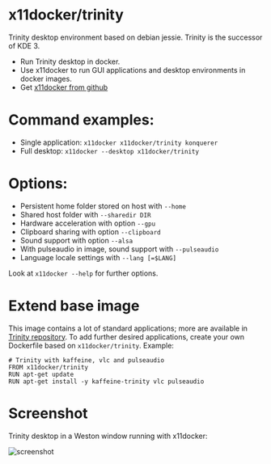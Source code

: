 # x11docker/trinity

Trinity desktop environment based on debian jessie. Trinity is the successor of KDE 3. 
 - Run Trinity desktop in docker.
 - Use x11docker to run GUI applications and desktop environments in docker images. 
 - Get [x11docker from github](https://github.com/mviereck/x11docker)

# Command examples: 
 - Single application: `x11docker x11docker/trinity konquerer`
 - Full desktop: `x11docker --desktop x11docker/trinity`

# Options:
 - Persistent home folder stored on host with   `--home`
 - Shared host folder with                      `--sharedir DIR`
 - Hardware acceleration with option            `--gpu`
 - Clipboard sharing with option                `--clipboard`
 - Sound support with option                    `--alsa`
 - With pulseaudio in image, sound support with `--pulseaudio`
 - Language locale settings with                `--lang [=$LANG]`

Look at `x11docker --help` for further options.
 
# Extend base image
This image contains a lot of standard applications; more are available in [Trinity repository](http://ftp.fau.de/trinity/trinity-r14.0.0/debian/pool/main/). To add further desired applications, create your own Dockerfile based on `x11docker/trinity`. Example:
```
# Trinity with kaffeine, vlc and pulseaudio
FROM x11docker/trinity
RUN apt-get update
RUN apt-get install -y kaffeine-trinity vlc pulseaudio
```

 # Screenshot
 Trinity desktop in a Weston window running with x11docker:
 
 ![screenshot](https://raw.githubusercontent.com/mviereck/x11docker/screenshots/screenshot-trinity.png "Trinity desktop running in Weston window using x11docker")
 

